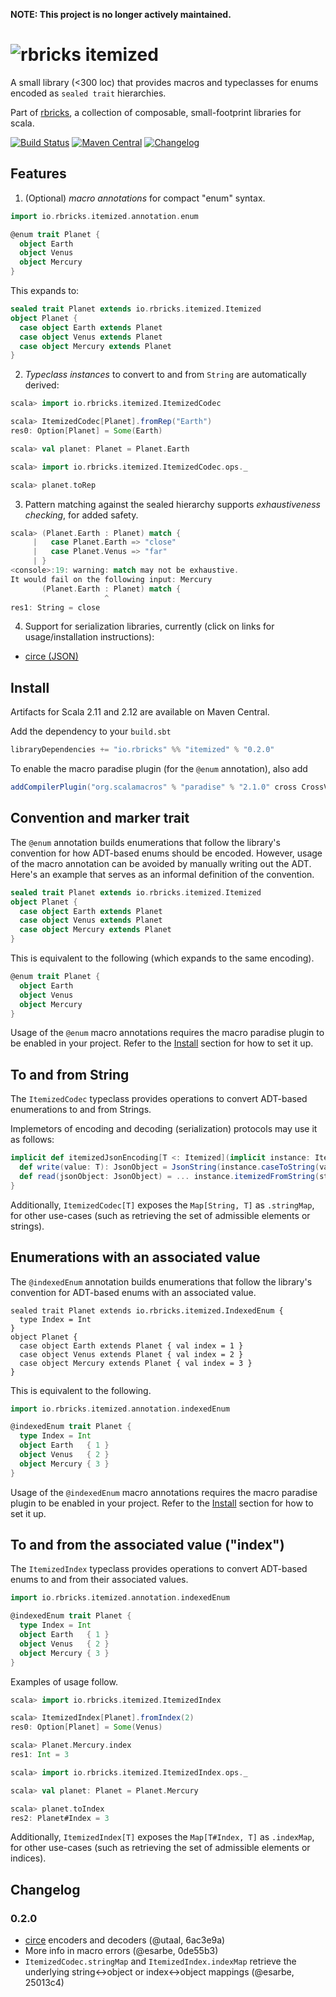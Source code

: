 **NOTE: This project is no longer actively maintained.**

# ![rbricks itemized](https://raw.githubusercontent.com/rbricks/rbricks.github.io/master/logo/itemized.png)

A small library (<300 loc) that provides macros and typeclasses for enums encoded as `sealed trait` hierarchies.

Part of [rbricks](http://rbricks.github.io), a collection of composable, small-footprint libraries for scala.

[![Build Status](https://travis-ci.org/rbricks/itemized.svg?branch=master)](https://travis-ci.org/rbricks/itemized) [![Maven Central](https://img.shields.io/maven-central/v/io.rbricks/itemized_2.12.svg)](http://search.maven.org/#search%7Cga%7C1%7Cg%3A%22io.rbricks%22%20a%3A%22itemized_2.12%22) [![Changelog](https://img.shields.io/badge/changelog-0.2.0-lightgrey.svg)](#changelog)

## Features

1. (Optional) _macro annotations_ for compact "enum" syntax.

  ```scala
  import io.rbricks.itemized.annotation.enum

  @enum trait Planet {
    object Earth
    object Venus
    object Mercury
  }
  ```

  This expands to:

  ```scala
  sealed trait Planet extends io.rbricks.itemized.Itemized
  object Planet {
    case object Earth extends Planet
    case object Venus extends Planet
    case object Mercury extends Planet
  }
  ```

2. _Typeclass instances_ to convert to and from `String` are automatically derived:

  ```scala
  scala> import io.rbricks.itemized.ItemizedCodec

  scala> ItemizedCodec[Planet].fromRep("Earth")
  res0: Option[Planet] = Some(Earth)

  scala> val planet: Planet = Planet.Earth

  scala> import io.rbricks.itemized.ItemizedCodec.ops._

  scala> planet.toRep
  ```

3. Pattern matching against the sealed hierarchy supports _exhaustiveness checking_, for added safety.

  ```scala
  scala> (Planet.Earth : Planet) match {
       |   case Planet.Earth => "close"
       |   case Planet.Venus => "far"
       | }
  <console>:19: warning: match may not be exhaustive.
  It would fail on the following input: Mercury
         (Planet.Earth : Planet) match {
                       ^
  res1: String = close
  ```

4. Support for serialization libraries, currently (click on links for usage/installation instructions):

  * [circe (JSON)](circe/README.md)

## Install

 Artifacts for Scala 2.11 and 2.12 are available on Maven Central.

Add the dependency to your `build.sbt`

```scala
libraryDependencies += "io.rbricks" %% "itemized" % "0.2.0"
```

To enable the macro paradise plugin (for the `@enum` annotation), also add

```scala
addCompilerPlugin("org.scalamacros" % "paradise" % "2.1.0" cross CrossVersion.full)
```

## Convention and marker trait

The `@enum` annotation builds enumerations that follow the library's convention for how ADT-based enums should be encoded. However, usage of the macro annotation can be avoided by manually writing out the ADT. Here's an example that serves as an informal definition of the convention.

```scala
sealed trait Planet extends io.rbricks.itemized.Itemized
object Planet {
  case object Earth extends Planet
  case object Venus extends Planet
  case object Mercury extends Planet
}
```

This is equivalent to the following (which expands to the same encoding).

```scala
@enum trait Planet {
  object Earth
  object Venus
  object Mercury
}
```

Usage of the `@enum` macro annotations requires the macro paradise plugin to be enabled in your project. Refer to the [Install](#Install) section for how to set it up.

## To and from String

The `ItemizedCodec` typeclass provides operations to convert ADT-based enumerations to and from Strings.

Implemetors of encoding and decoding (serialization) protocols may use it as follows:

```scala
implicit def itemizedJsonEncoding[T <: Itemized](implicit instance: ItemizedCodec[T]) = new JsonEncoding[T] {
  def write(value: T): JsonObject = JsonString(instance.caseToString(value))
  def read(jsonObject: JsonObject) = ... instance.itemizedFromString(str).get
}
```

Additionally, `ItemizedCodec[T]` exposes the `Map[String, T]` as `.stringMap`, for other use-cases (such as retrieving the set of admissible elements or strings).

## Enumerations with an associated value

The `@indexedEnum` annotation builds enumerations that follow the library's convention for ADT-based enums with an associated value.

```
sealed trait Planet extends io.rbricks.itemized.IndexedEnum {
  type Index = Int
}
object Planet {
  case object Earth extends Planet { val index = 1 }
  case object Venus extends Planet { val index = 2 }
  case object Mercury extends Planet { val index = 3 }
}
```

This is equivalent to the following.

```scala
import io.rbricks.itemized.annotation.indexedEnum

@indexedEnum trait Planet {
  type Index = Int
  object Earth   { 1 }
  object Venus   { 2 }
  object Mercury { 3 }
}
```

Usage of the `@indexedEnum` macro annotations requires the macro paradise plugin to be enabled in your project. Refer to the [Install](#Install) section for how to set it up.

## To and from the associated value ("index")

The `ItemizedIndex` typeclass provides operations to convert ADT-based enums to and from their associated values.

```scala
import io.rbricks.itemized.annotation.indexedEnum

@indexedEnum trait Planet {
  type Index = Int
  object Earth   { 1 }
  object Venus   { 2 }
  object Mercury { 3 }
}
```

Examples of usage follow.

```scala
scala> import io.rbricks.itemized.ItemizedIndex

scala> ItemizedIndex[Planet].fromIndex(2)
res0: Option[Planet] = Some(Venus)

scala> Planet.Mercury.index
res1: Int = 3

scala> import io.rbricks.itemized.ItemizedIndex.ops._

scala> val planet: Planet = Planet.Mercury

scala> planet.toIndex
res2: Planet#Index = 3
```

Additionally, `ItemizedIndex[T]` exposes the `Map[T#Index, T]` as `.indexMap`, for other use-cases (such as retrieving the set of admissible elements or indices).

## Changelog

### 0.2.0

  * [circe](circe/README.md) encoders and decoders (@utaal, 6ac3e9a)
  * More info in macro errors (@esarbe, 0de55b3)
  * `ItemizedCodec.stringMap` and `ItemizedIndex.indexMap` retrieve the underlying string<->object or index<->object mappings (@esarbe, 25013c4)

